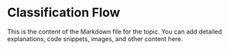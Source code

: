 # Classification Flow

This is the content of the Markdown file for the topic.
You can add detailed explanations, code snippets, images, and other content here.
